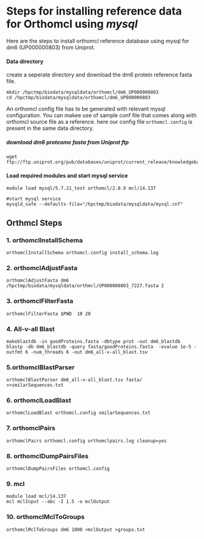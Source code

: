 # Steps for installing reference data for Orthomcl using _mysql_

Here are the steps to install orthomcl reference database using mysql for dm6 (UP000000803) from Uniprot.

#### Data directory

create a seperate directory and download the dm6 protein reference fasta file.

```
mkdir /hpctmp/biodata/mysqldata/orthomcl/dm6_UP000000803
cd /hpctmp/biodata/mysqldata/orthomcl/dm6_UP000000803
```
An orthomcl config file has to be generated with relevant mysql configuration. You can makee use of sample conf file that comes along with orthomcl source file as a reference. here our config file `orthomcl.config` is present in the same data directory.

##### download dm6 proteome fasta from Uniprot ftp

```
wget ftp://ftp.uniprot.org/pub/databases/uniprot/current_release/knowledgebase/reference_proteomes/Eukaryota/UP000000803_7227.fasta.gz

```
#### Load required modules and start mysql service

```
module load mysql/5.7.21_test orthomcl/2.0.9 mcl/14.137

#start mysql service
mysqld_safe --defaults-file="/hpctmp/biodata/mysqldata/mysql.cnf"

```

## Orthmcl Steps

### 1. orthomclInstallSchema
`orthomclInstallSchema orthomcl.config install_schema.log`
### 2. orthomclAdjustFasta
`orthomclAdjustFasta dm6 /hpctmp/biodata/mysqldata/orthmcl/UP000000803_7227.fasta 2`
### 3. orthomclFilterFasta
`orthomclFilterFasta $PWD  10 20`
### 4. All-v-all Blast
```
makeblastdb -in goodProteins.fasta -dbtype prot -out dm6_blastdb
blastp -db dm6_blastdb -query fasta/goodProteins.fasta  -evalue 1e-5 -outfmt 6 -num_threads 6 -out dm6_all-v-all_blast.tsv

```
### 5.orthomclBlastParser
`orthomclBlastParser dm6_all-v-all_blast.tsv fasta/ >>smilarSequences.txt`
### 6. orthomclLoadBlast
`orthomclLoadBlast orthomcl.config smilarSequences.txt`
### 7. orthomclPairs
`orthomclPairs orthomcl.config orthomclpairs.log cleanup=yes`
### 8. orthomclDumpPairsFiles
`orthomclDumpPairsFiles orthomcl.config`
### 9. mcl
```
module load mcl/14.137
mcl mclInput --abc -I 1.5 -o mclOutput
```
### 10. orthomclMclToGroups
`orthomclMclToGroups dm6 1000 <mclOutput >groups.txt`
